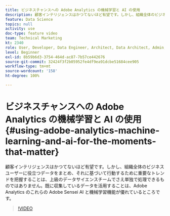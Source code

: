 ```yaml
---
title: ビジネスチャンスへの Adobe Analytics の機械学習と AI の使用
description: 顧客インテリジェンスはかつてないほど有望です。しかし、組織全体のビジネスユーザーに役立つデータをまとめ、それに基づいて行動するために重要なトレンドを把握することは、上級のデータサイエンスチームでさえ単独で処理できるものではありません。既に収集しているデータを活用することは、Adobe Analytics のこれらの Adobe Sensei AI と機械学習機能が優れているところです。
feature: Data Science
topics: null
activity: use
doc-type: feature video
team: Technical Marketing
kt: 2340
role: User, Developer, Data Engineer, Architect, Data Architect, Admin, Leader
level: Beginner
exl-id: 8b59b6d3-3754-464d-ac87-7b57ce442676
source-git-commit: 32424f3f2b05952fe4df9ea91dcbe51684cee905
workflow-type: tm+mt
source-wordcount: '158'
ht-degree: 100%

---
```


# ビジネスチャンスへの Adobe Analytics の機械学習と AI の使用 {#using-adobe-analytics-machine-learning-and-ai-for-the-moments-that-matter}

顧客インテリジェンスはかつてないほど有望です。しかし、組織全体のビジネスユーザーに役立つデータをまとめ、それに基づいて行動するために重要なトレンドを把握することは、上級のデータサイエンスチームでさえ単独で処理できるものではありません。既に収集しているデータを活用することは、Adobe Analytics のこれらの Adobe Sensei AI と機械学習機能が優れているところです。

>[!VIDEO](https://video.tv.adobe.com/v/25837/?quality=12)
